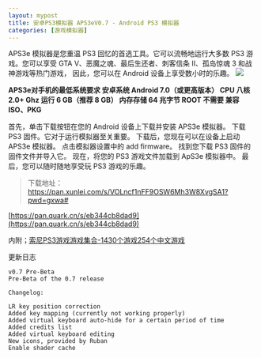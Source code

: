 ```yaml
---
layout: mypost
title: 安卓PS3模拟器 APS3eV0.7 - Android PS3 模拟器
categories: [游戏模拟器]
---
```


APS3e 模拟器是您重温 PS3 回忆的首选工具。它可以流畅地运行大多数 PS3 游戏。您可以享受 GTA V、恶魔之魂、最后生还者、刺客信条 II、孤岛惊魂 3 和战神游戏等热门游戏，
因此，您可以在 Android 设备上享受数小时的乐趣。
![](https://gcore.jsdelivr.net/gh/jikcc/jikcc.github.io/IMG/20250320212144142.png)

**APS3e对手机的最低系统要求
安卓系统	Android 7.0（或更高版本）
CPU	八核 2.0+ Ghz
运行	6 GB（推荐 8 GB）
内存存储	64 兆字节
ROOT	不需要
兼容 ISO、PKG** 

首先，单击下载按钮在您的 Android 设备上下载并安装 APS3e 模拟器。
下载 PS3 固件。它对于运行模拟器至关重要。
下载后，您现在可以在设备上启动 APS3e 模拟器。
点击模拟器设置中的 add firmware。
找到您下载 PS3 固件的固件文件并导入它。
现在，将您的 PS3 游戏文件加载到 ApS3e 模拟器中。
最后，您可以随时随地享受玩 PS3 游戏的乐趣。

> 下载地址：
[https://pan.xunlei.com/s/VOLncf1nFF9OSW6Mh3W8XvgSA1?pwd=gxwa# ](https://pan.xunlei.com/s/VOLncf1nFF9OSW6Mh3W8XvgSA1?pwd=gxwa# )
> 
[https://pan.quark.cn/s/eb344cb8dad9](https://pan.quark.cn/s/eb344cb8dad9)

内附；[索尼PS3游戏游戏集合-1430个游戏254个中文游戏](https://pan.quark.cn/s/d117a0c17bf4)

更新日志
```
v0.7 Pre-Beta
Pre-Beta of the 0.7 release

Changelog:

LR key position correction
Added key mapping (currently not working properly)
Added virtual keyboard auto-hide for a certain period of time
Added credits list
Added virtual keyboard editing
New icons, provided by Ruban
Enable shader cache
```



